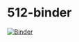 # 512-binder

[![Binder](https://mybinder.org/badge_logo.svg)](https://mybinder.org/v2/gh/rvijay04/512-binder/HEAD)
